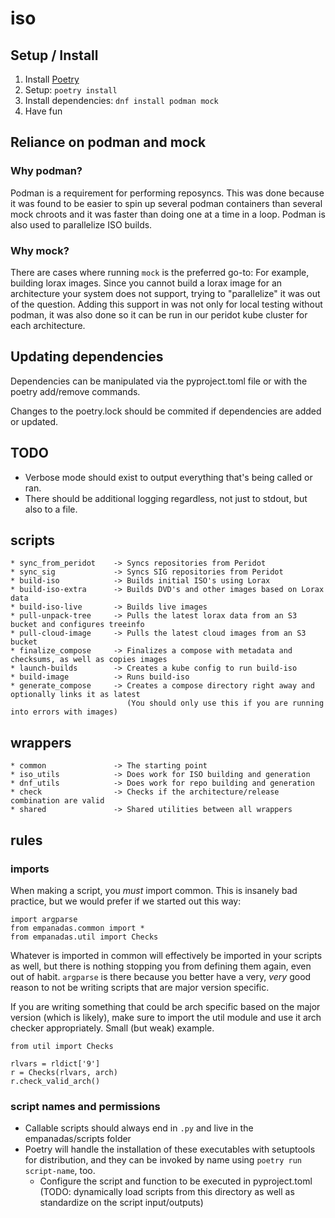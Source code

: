 # iso

## Setup / Install

1. Install [Poetry](https://python-poetry.org/docs/)
2. Setup: `poetry install`
3. Install dependencies: `dnf install podman mock`
3. Have fun

## Reliance on podman and mock

### Why podman?

Podman is a requirement for performing reposyncs. This was done because it was found to be easier to spin up several podman containers than several mock chroots and it was faster than doing one at a time in a loop. Podman is also used to parallelize ISO builds.

### Why mock?

There are cases where running `mock` is the preferred go-to: For example, building lorax images. Since you cannot build a lorax image for an architecture your system does not support, trying to "parallelize" it was out of the question. Adding this support in was not only for local testing without podman, it was also done so it can be run in our peridot kube cluster for each architecture.

## Updating dependencies

Dependencies can be manipulated via the pyproject.toml file or with the poetry add/remove commands.

Changes to the poetry.lock should be commited if dependencies are added or updated.

## TODO

* Verbose mode should exist to output everything that's being called or ran.
* There should be additional logging regardless, not just to stdout, but also to a file.

## scripts

```
* sync_from_peridot    -> Syncs repositories from Peridot
* sync_sig             -> Syncs SIG repositories from Peridot
* build-iso            -> Builds initial ISO's using Lorax
* build-iso-extra      -> Builds DVD's and other images based on Lorax data
* build-iso-live       -> Builds live images
* pull-unpack-tree     -> Pulls the latest lorax data from an S3 bucket and configures treeinfo
* pull-cloud-image     -> Pulls the latest cloud images from an S3 bucket
* finalize_compose     -> Finalizes a compose with metadata and checksums, as well as copies images
* launch-builds        -> Creates a kube config to run build-iso
* build-image          -> Runs build-iso
* generate_compose     -> Creates a compose directory right away and optionally links it as latest
                          (You should only use this if you are running into errors with images)
```

## wrappers

```
* common               -> The starting point
* iso_utils            -> Does work for ISO building and generation
* dnf_utils            -> Does work for repo building and generation
* check                -> Checks if the architecture/release combination are valid
* shared               -> Shared utilities between all wrappers
```

## rules

### imports

When making a script, you *must* import common. This is insanely bad practice,
but we would prefer if we started out this way:

```
import argparse
from empanadas.common import *
from empanadas.util import Checks
```

Whatever is imported in common will effectively be imported in your scripts as
well, but there is nothing stopping you from defining them again, even out of
habit. `argparse` is there because you better have a very, *very* good reason
to not be writing scripts that are major version specific.

If you are writing something that could be arch specific based on the major
version (which is likely), make sure to import the util module and use it arch
checker appropriately. Small (but weak) example.

```
from util import Checks

rlvars = rldict['9']
r = Checks(rlvars, arch)
r.check_valid_arch()
```

### script names and permissions

* Callable scripts should always end in `.py` and live in the empanadas/scripts folder
* Poetry will handle the installation of these executables with setuptools for distribution, and they can be invoked by name using `poetry run script-name`, too.
  * Configure the script and function to be executed in pyproject.toml (TODO: dynamically load scripts from this directory as well as standardize on the script input/outputs)
